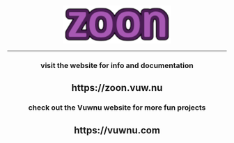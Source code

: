 <p align="center">
<img src="zoon_logo.png" width="250">
</p>

***

<h3 align="center">visit the website for info and documentation</h2>
<h2 align="center">https://zoon.vuw.nu</h2>
<h3 align="center">check out the Vuwnu website for more fun projects</h2>
<h2 align="center">https://vuwnu.com</h2>
